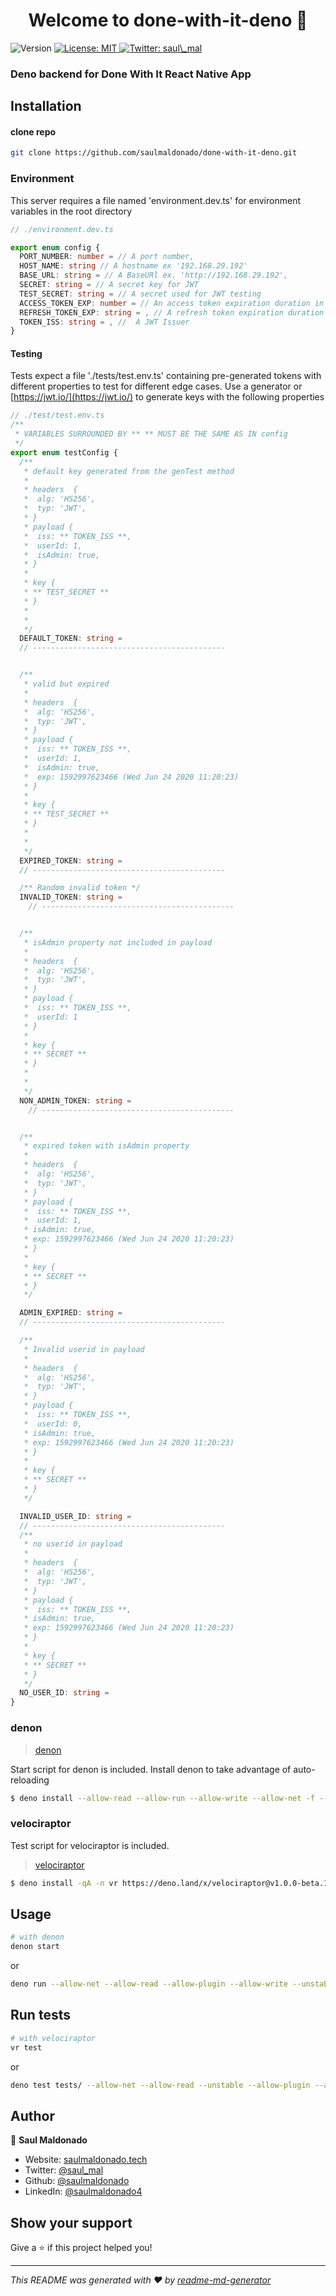 <h1 align="center">Welcome to done-with-it-deno 🦕</h1>
<p>
  <img alt="Version" src="https://img.shields.io/badge/version-1-blue.svg?cacheSeconds=2592000" />
  <a href="#" target="_blank">
    <img alt="License: MIT" src="https://img.shields.io/badge/License-MIT-yellow.svg" />
  </a>
  <a href="https://twitter.com/saul_mal" target="_blank">
    <img alt="Twitter: saul\_mal" src="https://img.shields.io/twitter/follow/saul_mal.svg?style=social" />
  </a>
</p>

### Deno backend for Done With It React Native App

## Installation

#### clone repo

```sh
git clone https://github.com/saulmaldonado/done-with-it-deno.git
```

### Environment

This server requires a file named 'environment.dev.ts' for environment variables in the root directory

```ts
// ./environment.dev.ts

export enum config {
  PORT_NUMBER: number = // A port number,
  HOST_NAME: string // A hostname ex '192.168.29.192'
  BASE_URL: string = // A BaseURl ex. 'http://192.168.29.192',
  SECRET: string = // A secret key for JWT
  TEST_SECRET: string = // A secret used for JWT testing
  ACCESS_TOKEN_EXP: number = // An access token expiration duration in ms
  REFRESH_TOKEN_EXP: string = , // A refresh token expiration duration in ms
  TOKEN_ISS: string = , //  A JWT Issuer
}
```

#### Testing

Tests expect a file './tests/test.env.ts' containing pre-generated tokens with different properties to test for different edge cases.
Use a generator or [https://jwt.io/](https://jwt.io/) to generate keys with the following properties

```ts
// ./test/test.env.ts
/**
 * VARIABLES SURROUNDED BY ** ** MUST BE THE SAME AS IN config
 */
export enum testConfig {
  /**
   * default key generated from the genTest method
   *
   * headers  {
   *  alg: 'HS256',
   *  typ: 'JWT',
   * }
   * payload {
   *  iss: ** TOKEN_ISS **,
   *  userId: 1,
   *  isAdmin: true,
   * }
   *
   * key {
   * ** TEST_SECRET **
   * }
   *
   *
   */
  DEFAULT_TOKEN: string =
  // -------------------------------------------


  /**
   * valid but expired
   *
   * headers  {
   *  alg: 'HS256',
   *  typ: 'JWT',
   * }
   * payload {
   *  iss: ** TOKEN_ISS **,
   *  userId: 1,
   *  isAdmin: true,
   *  exp: 1592997623466 (Wed Jun 24 2020 11:20:23)
   * }
   *
   * key {
   * ** TEST_SECRET **
   * }
   *
   *
   */
  EXPIRED_TOKEN: string =
  // -------------------------------------------

  /** Random invalid token */
  INVALID_TOKEN: string =
    // -------------------------------------------


  /**
   * isAdmin property not included in payload
   *
   * headers  {
   *  alg: 'HS256',
   *  typ: 'JWT',
   * }
   * payload {
   *  iss: ** TOKEN_ISS **,
   *  userId: 1
   * }
   *
   * key {
   * ** SECRET **
   * }
   *
   *
   */
  NON_ADMIN_TOKEN: string =
    // -------------------------------------------


  /**
   * expired token with isAdmin property
   *
   * headers  {
   *  alg: 'HS256',
   *  typ: 'JWT',
   * }
   * payload {
   *  iss: ** TOKEN_ISS **,
   *  userId: 1,
   * isAdmin: true,
   * exp: 1592997623466 (Wed Jun 24 2020 11:20:23)
   * }
   *
   * key {
   * ** SECRET **
   * }
   */

  ADMIN_EXPIRED: string =
  // -------------------------------------------

  /**
   * Invalid userid in payload
   *
   * headers  {
   *  alg: 'HS256',
   *  typ: 'JWT',
   * }
   * payload {
   *  iss: ** TOKEN_ISS **,
   *  userId: 0,
   * isAdmin: true,
   * exp: 1592997623466 (Wed Jun 24 2020 11:20:23)
   * }
   *
   * key {
   * ** SECRET **
   * }
   */

  INVALID_USER_ID: string =
  // -------------------------------------------
  /**
   * no userid in payload
   *
   * headers  {
   *  alg: 'HS256',
   *  typ: 'JWT',
   * }
   * payload {
   *  iss: ** TOKEN_ISS **,
   * isAdmin: true,
   * exp: 1592997623466 (Wed Jun 24 2020 11:20:23)
   * }
   *
   * key {
   * ** SECRET **
   * }
   */
  NO_USER_ID: string =
}

```

### denon

> [denon](https://github.com/denosaurs/denon)

Start script for denon is included. Install denon to take advantage of auto-reloading

```sh
$ deno install --allow-read --allow-run --allow-write --allow-net -f --unstable https://deno.land/x/denon@v2.2.0/denon.ts

```

### velociraptor

Test script for velociraptor is included.

> [velociraptor](https://github.com/umbopepato/velociraptor)

```sh
$ deno install -qA -n vr https://deno.land/x/velociraptor@v1.0.0-beta.11/cli.ts

```

## Usage

```sh
# with denon
denon start
```

or

```sh
deno run --allow-net --allow-read --allow-plugin --allow-write --unstable index.ts
```

## Run tests

```sh
# with velociraptor
vr test
```

or

```sh
deno test tests/ --allow-net --allow-read --unstable --allow-plugin --allow-write
```

## Author

👤 **Saul Maldonado**

- Website: [saulmaldonado.tech](https://saulmaldonado.tech)
- Twitter: [@saul_mal](https://twitter.com/saul_mal)
- Github: [@saulmaldonado](https://github.com/saulmaldonado)
- LinkedIn: [@saulmaldonado4](https://linkedin.com/in/saulmaldonado4)

## Show your support

Give a ⭐️ if this project helped you!

---

_This README was generated with ❤️ by [readme-md-generator](https://github.com/kefranabg/readme-md-generator)_
